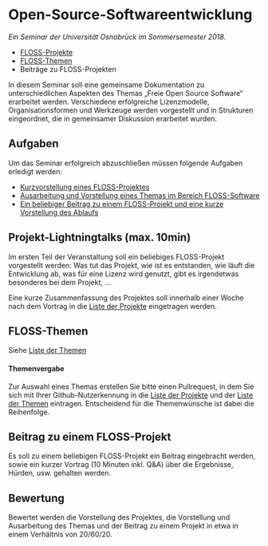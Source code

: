 Open-Source-Softwareentwicklung
===============================

*Ein Seminar der Universität Osnabrück im Sommersemester 2018.*

- [FLOSS-Projekte](projekte.md)
- [FLOSS-Themen](themen.md)
- Beiträge zu FLOSS-Projekten

In diesem Seminar soll eine gemeinsame Dokumentation zu unterschiedlichen
Aspekten des Themas „Freie Open Source Software“ erarbeitet werden.
Verschiedene erfolgreiche Lizenzmodelle, Organisationsformen und Werkzeuge
werden vorgestellt und in Strukturen eingeordnet, die in gemeinsamer Diskussion
erarbeitet wurden.


Aufgaben
--------

Um das Seminar erfolgreich abzuschließen müssen folgende Aufgaben erledigt
werden:

- [Kurzvorstellung eines FLOSS-Projektes](#projekt-lightningtalks-max-10min)
- [Ausarbeitung und Vorstellung eines Themas im Bereich FLOSS-Software](#floss-themen)
- [Ein beliebiger Beitrag zu einem FLOSS-Projekt und eine kurze Vorstellung des
  Ablaufs](#beitrag-zu-einem-floss-projekt)


Projekt-Lightningtalks (max. 10min)
-----------------------------------

Im ersten Teil der Veranstaltung soll ein beliebiges FLOSS-Projekt vorgestellt
werden: Was tut das Projekt, wie ist es entstanden, wie läuft die Entwicklung
ab, was für eine Lizenz wird genutzt, gibt es irgendetwas besonderes bei dem
Projekt, …

Eine kurze Zusammenfassung des Projektes soll innerhalb einer Woche nach dem
Vortrag in die [Liste der Projekte](projekte.md) eingetragen werden.


FLOSS-Themen
-------------
Siehe [Liste der Themen](themen.md)

#### Themenvergabe

Zur Auswahl eines Themas erstellen Sie bitte einen Pullrequest, in dem Sie sich
mit Ihrer Github-Nutzerkennung in die [Liste der Projekte](projekte.md) und der
[Liste der Themen](themen.md) eintragen. Entscheidend
für die Themenwünsche ist dabei die Reihenfolge.

Beitrag zu einem FLOSS-Projekt
------------------------------

Es soll zu einem beliebigen FLOSS-Projekt ein Beitrag eingebracht werden, sowie
ein kurzer Vortrag (10 Minuten inkl. Q&A) über die Ergebnisse, Hürden, usw.
gehalten werden.


Bewertung
---------

Bewertet werden die Vorstellung des Projektes, die Vorstellung und Ausarbeitung
des Themas und der Beitrag zu einem Projekt in etwa in einem Verhältnis von
20/60/20.

